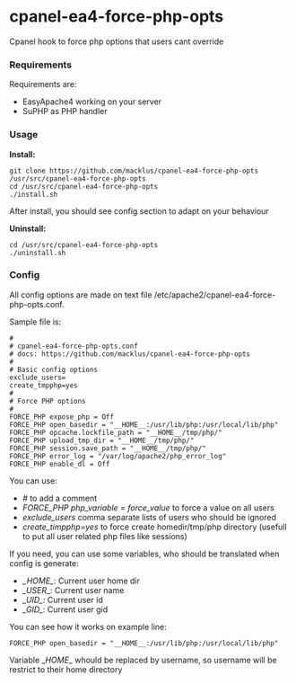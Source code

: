 # cpanel-ea4-force-php-opts

Cpanel hook to force php options that users cant override

### Requirements

Requirements are:
* EasyApache4 working on your server
* SuPHP as PHP handler

### Usage

**Install:**

```
git clone https://github.com/macklus/cpanel-ea4-force-php-opts /usr/src/cpanel-ea4-force-php-opts
cd /usr/src/cpanel-ea4-force-php-opts
./install.sh
```

After install, you should see config section to adapt on your behaviour

**Uninstall:**

```
cd /usr/src/cpanel-ea4-force-php-opts
./uninstall.sh
```

### Config

All config options are made on text file /etc/apache2/cpanel-ea4-force-php-opts.conf.

Sample file is:
```
#
# cpanel-ea4-force-php-opts.conf
# docs: https://github.com/macklus/cpanel-ea4-force-php-opts
#
# Basic config options
exclude_users=
create_tmpphp=yes
#
# Force PHP options
#
FORCE_PHP expose_php = Off
FORCE_PHP open_basedir = "__HOME__:/usr/lib/php:/usr/local/lib/php"
FORCE_PHP opcache.lockfile_path = "__HOME__/tmp/php/"
FORCE_PHP upload_tmp_dir = "__HOME__/tmp/php/"
FORCE_PHP session.save_path = "__HOME__/tmp/php/"
FORCE_PHP error_log = "/var/log/apache2/php_error_log"
FORCE_PHP enable_dl = Off
```

You can use:
* *#* to add a comment
* *FORCE_PHP php_variable = force_value* to force a value on all users
* *exclude_users* comma separate lists of users who should be ignored
* *create_timpphp=yes* to force create homedir/tmp/php directory (usefull to put all user related php files like sessions)

If you need, you can use some variables, who should be translated when config is generate:
* *\__HOME__*: Current user home dir
* *\__USER__*: Current user name
* *\__UID__*: Current user id
* *\__GID__*: Current user gid

You can see how it works on example line:
```
FORCE_PHP open_basedir = "__HOME__:/usr/lib/php:/usr/local/lib/php"
```

Variable \__HOME__ whould be replaced by username, so username will be restrict to their home directory




